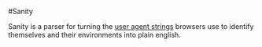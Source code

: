 #Sanity

Sanity is a parser for turning the [user agent strings](http://msdn.microsoft.com/en-us/library/ms537503\(v=vs.85\).aspx) browsers use to identify themselves and their environments into plain english.

